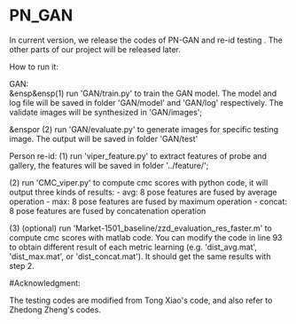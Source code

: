 # PN_GAN
In current version, we release the codes of PN-GAN and re-id testing . The other parts of our project will be released later.

How to run it:

GAN:</br>
&ensp&ensp(1) run 'GAN/train.py' to train the GAN model. The model and log file will be saved in folder 'GAN/model' and 'GAN/log' respectively. The validate images will be synthesized in 'GAN/images';

&enspor (2) run 'GAN/evaluate.py' to generate images for specific testing image. The output will be saved in folder 'GAN/test'

Person re-id:
(1) run 'viper_feature.py' to extract features of probe and gallery, the features will be saved in folder '../feature/';

(2) run 'CMC_viper.py' to compute cmc scores with python code, it will output three kinds of results: 
    - avg: 8 pose features are fused by average operation
    - max: 8 pose features are fused by maximum operation
    - concat: 8 pose features are fused by concatenation operation

(3) (optional) run 'Market-1501_baseline/zzd_evaluation_res_faster.m' to compute cmc scores with matlab code. You can modify the code in line 93 to obtain different result of each metric learning (e.g. 'dist_avg.mat', 'dist_max.mat', or 'dist_concat.mat'). It should get the same results with step 2.

	  
	 	 
#Acknowledgment:

The testing codes are modified from Tong Xiao's code, and also refer to Zhedong Zheng's codes.

 

